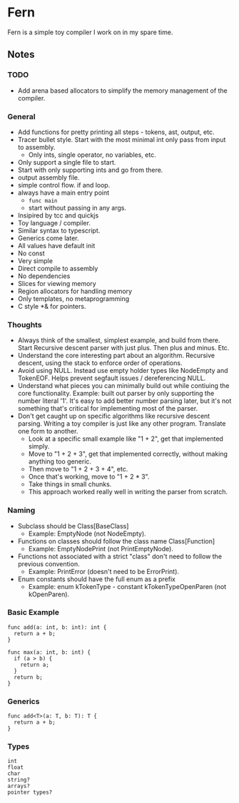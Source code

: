 # Fern

Fern is a simple toy compiler I work on in my spare time.

## Notes

### TODO

- Add arena based allocators to simplify the memory management of the compiler.

### General

- Add functions for pretty printing all steps - tokens, ast, output, etc.
- Tracer bullet style. Start with the most minimal int only pass from input to
assembly.
  - Only ints, single operator, no variables, etc.
- Only support a single file to start.
- Start with only supporting ints and go from there.
- output assembly file.
- simple control flow. if and loop.
- always have a main entry point
  - `func main`
  - start without passing in any args.
- Insipired by tcc and quickjs
- Toy language / compiler.
- Similar syntax to typescript.
- Generics come later.
- All values have default init
- No const
- Very simple
- Direct compile to assembly
- No dependencies
- Slices for viewing memory
- Region allocators for handling memory
- Only templates, no metaprogramming
- C style *& for pointers.

### Thoughts

- Always think of the smallest, simplest example, and build from there. Start
Recursive descent parser with just plus. Then plus and minus. Etc.
- Understand the core interesting part about an algorithm. Recursive descent,
using the stack to enforce order of operations.
- Avoid using NULL. Instead use empty holder types like NodeEmpty and TokenEOF.
Helps prevent segfault issues / dereferencing NULL.
- Understand what pieces you can minimally build out while contiuing the core
functionality. Example: built out parser by only supporting the number literal
'1'. It's easy to add better number parsing later, but it's not something that's
critical for implementing most of the parser.
- Don't get caught up on specific algorithms like recursive descent parsing.
Writing a toy compiler is just like any other program. Translate one form to
another.
  - Look at a specific small example like "1 + 2", get that implemented simply.
  - Move to "1 + 2 + 3", get that implemented correctly, without making anything
  too generic.
  - Then move to "1 + 2 + 3 + 4", etc.
  - Once that's working, move to "1 + 2 * 3".
  - Take things in small chunks.
  - This approach worked really well in writing the parser from scratch.

### Naming

- Subclass should be Class[BaseClass]
  - Example: EmptyNode (not NodeEmpty).
- Functions on classes should follow the class name Class[Function]
  - Example: EmptyNodePrint (not PrintEmptyNode).
- Functions not associated with a strict "class" don't need to follow the
  previous convention.
  - Example: PrintError (doesn't need to be ErrorPrint).
- Enum constants should have the full enum as a prefix
  - Example: enum kTokenType - constant kTokenTypeOpenParen (not kOpenParen).

### Basic Example

```
func add(a: int, b: int): int {
  return a + b;
}
```

```
func max(a: int, b: int) {
  if (a > b) {
    return a;
  }
  return b;
}
```

### Generics

```
func add<T>(a: T, b: T): T {
  return a + b;
}
```

### Types

```
int
float
char
string?
arrays?
pointer types?
```
